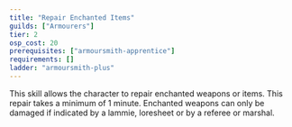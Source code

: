 ```yaml
---
title: "Repair Enchanted Items"
guilds: ["Armourers"]
tier: 2
osp_cost: 20
prerequisites: ["armoursmith-apprentice"]
requirements: []
ladder: "armoursmith-plus"
---
```

This skill allows the character to repair enchanted weapons or items. This repair takes a minimum of 1 minute. Enchanted weapons can only be damaged if indicated by a lammie, loresheet or by a referee or marshal.